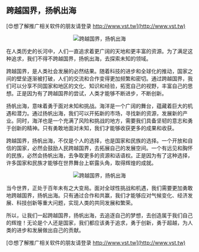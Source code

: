 ## **跨越国界，扬帆出海**

[😍想了解推广相关软件的朋友请登录 http://www.vst.tw](http://www.vst.tw)

 <center><img src="https://vst.tw/MP4/tuiguang/png/1.png" alt="跨越国界，扬帆出海"></center>

在人类历史的长河中，人们一直追求着更广阔的天地和更丰富的资源。为了满足这种追求，我们不得不跨越国界，扬帆出海，去探索未知的领域。

跨越国界，是人类社会发展的必然结果。随着科技的进步和全球化的推动，国家之间的壁垒逐渐被打破，人们的交流和合作变得更加频繁和密切。通过跨越国界，我们可以分享不同国家和地区的文化、知识和经验，拓宽自己的视野，丰富自己的思想。正是因为有了跨越国界的尝试，人类才能够不断进步，不断创新。

扬帆出海，意味着勇于面对未知和挑战。海洋是一个广阔的舞台，蕴藏着巨大的机遇和潜力。通过扬帆出海，我们可以开拓新的市场，寻找新的资源，发展新的产业。同时，海洋也是一个充满了风险和挑战的地方，需要我们具备坚韧的意志和勇于创新的精神。只有勇敢地面对未知，我们才能够收获更多的成果和收获。

跨越国界，扬帆出海，不仅是个人的选择，也是国家和民族的选择。一个开放和自信的国家，必然会鼓励人民跨越国界，去拓展自己的发展空间。一个有远见和胸怀的民族，必然会扬帆出海，去争取更多的资源和话语权。正是因为有了这种选择，许多国家和民族才能够在世界舞台上崭露头角，取得辉煌的成就。

 <center><img src="https://vst.tw/MP4/tuiguang/png/5.png" alt="跨越国界，扬帆出海"></center>

当今世界，正处于百年未有之大变局。面对全球性挑战和机遇，我们需要更加勇敢地跨越国界，扬帆出海。只有通过合作和共赢，我们才能够应对气候变化、经济发展、科技创新等重大问题，实现人类的共同发展和繁荣。

所以，让我们一起跨越国界，扬帆出海，去追逐自己的梦想，去创造属于我们自己的辉煌！无论是个人还是国家，我们都应该勇于追求，勇于创新，勇于超越，为人类的进步和发展做出自己的贡献。

[😍想了解推广相关软件的朋友请登录 http://www.vst.tw](http://www.vst.tw)



